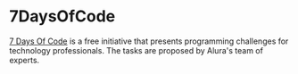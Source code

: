 # 7DaysOfCode

[7 Days Of Code](https://7daysofcode.io/) is a free initiative that presents programming challenges for technology professionals. The tasks are proposed by Alura's team of experts.